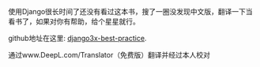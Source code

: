 使用Django很长时间了还没有看过这本书，搜了一圈没发现中文版，翻译一下当看书了，如果对你有帮助，给个星星就行。

github地址在这里: [django3x-best-practice](https://github.com/caoqianming/django3x-best-practice).

通过www.DeepL.com/Translator（免费版）翻译并经过本人校对
